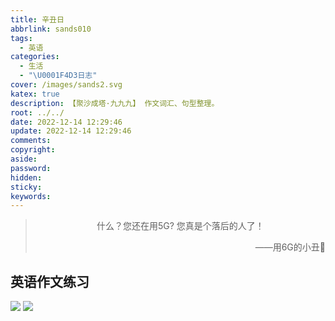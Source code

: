 ```yaml
---
title: 辛丑日
abbrlink: sands010
tags:
  - 英语
categories:
  - 生活
  - "\U0001F4D3日志"
cover: /images/sands2.svg
katex: true
description: 【聚沙成塔·九九九】 作文词汇、句型整理。
root: ../../
date: 2022-12-14 12:29:46
update: 2022-12-14 12:29:46
comments:
copyright:
aside:
password:
hidden:
sticky:
keywords:
---
```


> <center>什么？您还在用5G? 您真是个落后的人了！</center>
> <p align="right">——用6G的小丑🤡</p>
## 英语作文练习
![](../../../images/20221012/IMG_20221214_122907.jpg)
![](../../../images/20221012/IMG_20221214_122825.jpg)